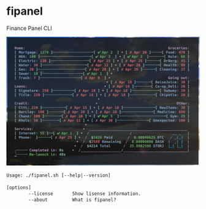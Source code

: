 # fipanel
Finance Panel CLI 

![fipanel](fipanel.png)

    Usage: ./fipanel.sh [--help|--version]

    [options]
            --license       Show lisense information.
            --about         What is fipanel?
